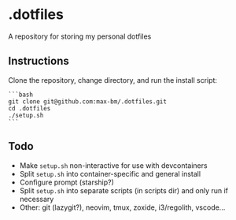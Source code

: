 # .dotfiles

A repository for storing my personal dotfiles

## Instructions

Clone the repository, change directory, and run the install script:

    ```bash
    git clone git@github.com:max-bm/.dotfiles.git
    cd .dotfiles
    ./setup.sh
    ```

## Todo

- Make `setup.sh` non-interactive for use with devcontainers
- Split `setup.sh` into container-specific and general install
- Configure prompt (starship?)
- Split `setup.sh` into separate scripts (in scripts dir) and only run if necessary
- Other: git (lazygit?), neovim, tmux, zoxide, i3/regolith, vscode...
